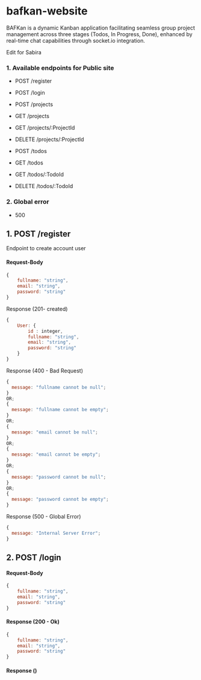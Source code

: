 # bafkan-website

BAFKan is a dynamic Kanban application facilitating seamless group project management across three stages (Todos, In Progress, Done), enhanced by real-time chat capabilities through socket.io integration.

Edit for Sabira

### 1. Available endpoints for Public site

- POST /register
- POST /login

- POST /projects
- GET /projects
- GET /projects/:ProjectId
- DELETE /projects/:ProjectId

- POST /todos
- GET /todos
- GET /todos/:TodoId
- DELETE /todos/:TodoId

### 2. Global error

- 500

## 1. POST /register

Endpoint to create account user

#### Request-Body

```js
{
    fullname: "string",
    email: "string",
    password: "string"
}
```

Response (201- created)

```js
{
    User: {
        id : integer,
        fullname: "string",
        email: "string",
        password: "string"
    }
}
```

Response (400 - Bad Request)

```js
{
  message: "fullname cannot be null";
}
OR;
{
  message: "fullname cannot be empty";
}
OR;
{
  message: "email cannot be null";
}
OR;
{
  message: "email cannot be empty";
}
OR;
{
  message: "password cannot be null";
}
OR;
{
  message: "password cannot be empty";
}
```

Response (500 - Global Error)

```js
{
  message: "Internal Server Error";
}
```

## 2. POST /login

#### Request-Body

```js
{
    fullname: "string",
    email: "string",
    password: "string"
}
```

#### Response (200 - Ok)

```js
{
    fullname: "string",
    email: "string",
    password: "string"
}
```

#### Response ()
